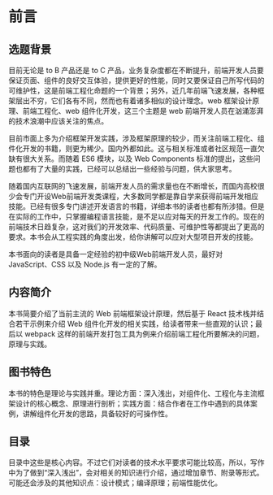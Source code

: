 # 前言

## 选题背景

目前无论是 to B 产品还是 to C 产品，业务复杂度都在不断提升，前端开发人员要保证页面、组件的良好交互体验，提供更好的性能，同时又要保证自己所写代码的可维护性，这是前端工程化命题的一个背景；另外，近几年前端飞速发展，各种框架层出不穷，它们各有不同，然而也有着诸多相似的设计理念。web 框架设计原理、前端工程化、web 组件化开发，这三个主题是 web 前端开发人员在汹涌澎湃的技术浪潮中应该关注的焦点。

目前市面上多为介绍框架开发实践，涉及框架原理的较少，而关注前端工程化、组件化开发的书籍，则更为稀少。国内外都如此。这与相关标准或者社区规范一直欠缺有很大关系。而随着 ES6 模块，以及 Web Components 标准的提出，这些问题也都有了大量的实践，已经可以总结出一些经验与问题，供大家思考。

随着国内互联网的飞速发展，前端开发人员的需求量也在不断增长，而国内高校很少会专门开设Web前端开发类课程，大多数同学都是靠自学来获得前端开发相应技能。已经有很多专门讲述开发语言的书籍，详细本书的读者也都有所涉猎。但是在实际的工作中，只掌握编程语言技能，是不足以应对每天的开发工作的。现在的前端技术日趋复杂，这对我们的开发效率、代码质量、可维护性等都提出了更高的要求。本书会从工程实践的角度出发，给你讲解可以应对大型项目开发的技能。

本书面向的读者是具备一定经验的初中级Web前端开发人员，最好对 JavaScript、CSS 以及 Node.js 有一定的了解。

## 内容简介

本书简要介绍了当前主流的 Web 前端框架设计原理，然后基于 React 技术栈并结合若干示例来介绍 Web 组件化开发的相关实践，给读者带来一些直观的认识；最后以 webpack 这样的前端开发打包工具为例来介绍前端工程化所要解决的问题，原理与实践。

## 图书特色

本书的特色是理论与实践并重。理论方面：深入浅出，对组件化、工程化与主流框架设计的核心概念、原理进行剖析；实践方面：结合作者在工作中遇到的具体案例，讲解组件化开发的思路，具备较好的可操作性。


## 目录

目录中这些是核心内容。不过它们对读者的技术水平要求可能比较高，所以，写作中为了做到“深入浅出”，会对相关的知识进行介绍，通过增加章节、附录等形式。可能还会涉及的其他知识点：设计模式；编译原理；前端性能优化。
